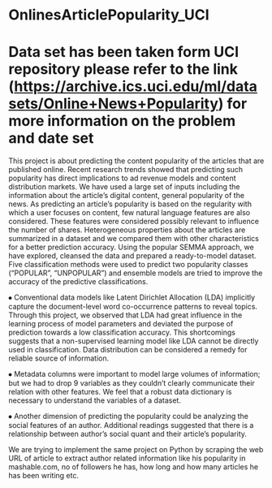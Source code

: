 # OnlinesArticlePopularity_UCI                                                                      
# Data set has been taken form UCI repository please refer to the link                               (https://archive.ics.uci.edu/ml/datasets/Online+News+Popularity) for more information on the problem and date set                                                                               

  This project is about predicting the content popularity of the articles that are published online. 
Recent research trends showed that predicting such popularity has direct implications to ad revenue 
models and content distribution markets.
  We have used a large set of inputs including the information about the article’s digital content, 
general popularity of the news. As predicting an article’s popularity is based on the regularity with 
which a user focuses on content, few natural language features are also considered. These features were 
considered possibly relevant to influence the number of shares. 
  Heterogeneous properties about the articles are summarized in a dataset and we compared them with other 
characteristics for a better prediction accuracy. Using the popular SEMMA approach, we have explored, 
cleansed the data and prepared a ready-to-model dataset. Five classification methods were used to predict 
two popularity classes (“POPULAR”, “UNPOPULAR”) and ensemble models are tried to improve the accuracy of 
the predictive classifications.


⦁	Conventional data models like Latent Dirichlet Allocation (LDA) implicitly capture the document-level 
word co-occurrence patterns to reveal topics. Through this project, we observed that LDA had great 
influence in the learning process of model parameters and deviated the purpose of prediction towards a 
low classification accuracy. This shortcomings suggests that a non-supervised learning model like LDA 
cannot be directly used in classification. Data distribution can be considered a remedy for reliable 
source of information.

⦁	Metadata columns were important to model large volumes of information; but we had to drop 9 variables as 
they couldn’t clearly communicate their relation with other features. We feel that a robust data dictionary 
is necessary to understand the variables of a dataset.

⦁	Another dimension of predicting the popularity could be analyzing the social features of an author. 
Additional readings suggested that there is a relationship between author’s social quant and their article’s 
popularity.

We are trying to implement the same project on Python by scraping the web URL of article to extract author 
related information like his popularity in mashable.com, no of followers he has, how long and how many articles 
he has been writing etc.
